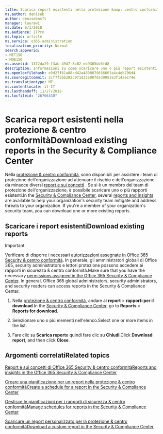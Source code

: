 ```yaml
---
title: Scarica report esistenti nella protezione &amp; centro conformità
ms.author: deniseb
author: denisebmsft
manager: laurawi
ms.date: 6/1/2018
ms.audience: ITPro
ms.topic: article
ms.service: o365-administration
localization_priority: Normal
search.appverid:
- MET150
- MOE150
ms.assetid: 1372da29-f3ab-49d7-8c02-eb9305bb5fd8
description: Informazioni su come scaricare uno o più report esistenti nella protezione &amp; centro conformità.
ms.openlocfilehash: e9d27f61a88cd42a4808879686605a4c4eb796d4
ms.sourcegitcommit: 2cf7f5bb282c971d33e00f65d9982a3f14aec74e
ms.translationtype: MT
ms.contentlocale: it-IT
ms.lasthandoff: 11/27/2018
ms.locfileid: "26706330"
---
```

# <a name="download-existing-reports-in-the-security-amp-compliance-center"></a><span data-ttu-id="45ddb-103">Scarica report esistenti nella protezione &amp; centro conformità</span><span class="sxs-lookup"><span data-stu-id="45ddb-103">Download existing reports in the Security &amp; Compliance Center</span></span>

<span data-ttu-id="45ddb-p101">Nella [protezione &amp; centro conformità](https://security.microsoft.com), sono disponibili per assistere i team di protezione dell'organizzazione ad attenuare il rischio e dell'organizzazione da minacce diversi [report e sui concetti](reports-and-insights-in-security-and-compliance.md) . Se si è un membro del team di protezione dell'organizzazione, è possibile scaricare uno o più rapporti esistenti.</span><span class="sxs-lookup"><span data-stu-id="45ddb-p101">In the [Security &amp; Compliance Center](https://security.microsoft.com), several [reports and insights](reports-and-insights-in-security-and-compliance.md) are available to help your organization's security team mitigate and address threats to your organization. If you're a member of your organization's security team, you can download one or more existing reports.</span></span> 
  
## <a name="download-existing-reports"></a><span data-ttu-id="45ddb-106">Scaricare i report esistenti</span><span class="sxs-lookup"><span data-stu-id="45ddb-106">Download existing reports</span></span>

> [!IMPORTANT]
> <span data-ttu-id="45ddb-p102">Verificare di disporre i necessari [autorizzazioni assegnate in Office 365 Security &amp; centro conformità](permissions-in-the-security-and-compliance-center.md). In generale, gli amministratori globali di Office 365, security administrators e lettori protezione possono accedere ai rapporti in sicurezza &amp; centro conformità.</span><span class="sxs-lookup"><span data-stu-id="45ddb-p102">Make sure that you have the necessary [permissions assigned in the Office 365 Security &amp; Compliance Center](permissions-in-the-security-and-compliance-center.md). In general, Office 365 global administrators, security administrators, and security readers can access reports in the Security &amp; Compliance Center.</span></span> 
  
1. <span data-ttu-id="45ddb-109">Nella [protezione &amp; centro conformità](https://security.microsoft.com), andare al **report** \> **rapporti per il download**.</span><span class="sxs-lookup"><span data-stu-id="45ddb-109">In the [Security &amp; Compliance Center](https://security.microsoft.com), go to **Reports** \> **Reports for download**.</span></span>
    
2. <span data-ttu-id="45ddb-110">Selezionare uno o più elementi nell'elenco.</span><span class="sxs-lookup"><span data-stu-id="45ddb-110">Select one or more items in the list.</span></span>
    
3. <span data-ttu-id="45ddb-111">Fare clic su **Scarica report**e quindi fare clic su **Chiudi**.</span><span class="sxs-lookup"><span data-stu-id="45ddb-111">Click **Download report**, and then click **Close**.</span></span>
    
## <a name="related-topics"></a><span data-ttu-id="45ddb-112">Argomenti correlati</span><span class="sxs-lookup"><span data-stu-id="45ddb-112">Related topics</span></span>

[<span data-ttu-id="45ddb-113">Report e sui concetti di Office 365 Security &amp; centro conformità</span><span class="sxs-lookup"><span data-stu-id="45ddb-113">Reports and insights in the Office 365 Security &amp; Compliance Center</span></span>](reports-and-insights-in-security-and-compliance.md)
  
[<span data-ttu-id="45ddb-114">Creare una pianificazione per un report nella protezione &amp; centro conformità</span><span class="sxs-lookup"><span data-stu-id="45ddb-114">Create a schedule for a report in the Security &amp; Compliance Center</span></span>](create-a-schedule-for-a-report.md)
  
[<span data-ttu-id="45ddb-115">Gestisce le pianificazioni per i rapporti di sicurezza &amp; centro conformità</span><span class="sxs-lookup"><span data-stu-id="45ddb-115">Manage schedules for reports in the Security &amp; Compliance Center</span></span>](manage-schedules-for-multiple-reports.md)
  
[<span data-ttu-id="45ddb-116">Scaricare un report personalizzato per la protezione &amp; centro conformità</span><span class="sxs-lookup"><span data-stu-id="45ddb-116">Download a custom report in the Security &amp; Compliance Center</span></span>](set-up-and-download-a-custom-report.md)
  

